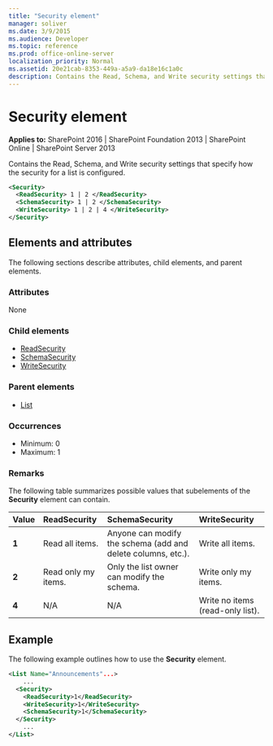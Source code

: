 ```yaml
---
title: "Security element"
manager: soliver
ms.date: 3/9/2015
ms.audience: Developer
ms.topic: reference
ms.prod: office-online-server
localization_priority: Normal
ms.assetid: 20e21cab-8353-449a-a5a9-da18e16c1a0c
description: Contains the Read, Schema, and Write security settings that specify how the security for a list is configured.
---
```


# Security element

**Applies to:** SharePoint 2016 | SharePoint Foundation 2013 | SharePoint Online | SharePoint Server 2013
  
Contains the Read, Schema, and Write security settings that specify how the security for a list is configured.
  
```XML
<Security>
  <ReadSecurity> 1 | 2 </ReadSecurity>
  <SchemaSecurity> 1 | 2 </SchemaSecurity>
  <WriteSecurity> 1 | 2 | 4 </WriteSecurity>
</Security>
```

## Elements and attributes

The following sections describe attributes, child elements, and parent elements.

### Attributes

None
   
### Child elements

- [ReadSecurity](readsecurity-element.md)
- [SchemaSecurity](schemasecurity-element.md)
- [WriteSecurity](writesecurity-element.md)
   
### Parent elements

- [List](list-element-list.md)
   
### Occurrences

- Minimum: 0
- Maximum: 1  
   
### Remarks

The following table summarizes possible values that subelements of the **Security** element can contain. 
  
|**Value**|**ReadSecurity**|**SchemaSecurity**|**WriteSecurity**|
|:-----|:-----|:-----|:-----|
|**1** <br/> |Read all items.  <br/> |Anyone can modify the schema (add and delete columns, etc.).  <br/> |Write all items.  <br/> |
|**2** <br/> |Read only my items.  <br/> |Only the list owner can modify the schema.  <br/> |Write only my items.  <br/> |
|**4** <br/> |N/A  <br/> |N/A  <br/> |Write no items (read-only list).  <br/> |
   
## Example

The following example outlines how to use the **Security** element. 
  
```XML
<List Name="Announcements"...>
    ...
  <Security>
    <ReadSecurity>1</ReadSecurity>
    <WriteSecurity>1</WriteSecurity>
    <SchemaSecurity>1</SchemaSecurity>
  </Security>
    ...
</List>
```



